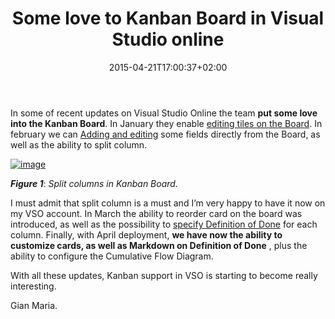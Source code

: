 ﻿---
title: "Some love to Kanban Board in Visual Studio online"
description: ""
date: 2015-04-21T17:00:37+02:00
draft: false
tags: [VSO]
categories: [Team Foundation Server]
---
In some of recent updates on Visual Studio Online the team  **put some love into the Kanban Board**. In January they enable [editing tiles on the Board](https://www.visualstudio.com/news/2015-jan-27-vso). In february we can [Adding and editing](https://www.visualstudio.com/news/2015-feb-18-vso) some fields directly from the Board, as well as the ability to split column.

[![image](http://www.codewrecks.com/blog/wp-content/uploads/2015/04/image_thumb1.png "image")](http://www.codewrecks.com/blog/wp-content/uploads/2015/04/image1.png)

 ***Figure 1***: *Split columns in Kanban Board.*

I must admit that split column is a must and I’m very happy to have it now on my VSO account. In March the ability to reorder card on the board was introduced, as well as the possibility to [specify Definition of Done](https://www.visualstudio.com/news/2015-mar-10-vso) for each column. Finally, with April deployment,  **we have now the ability to customize cards, as well as Markdown on Definition of Done** , plus the ability to configure the Cumulative Flow Diagram.

With all these updates, Kanban support in VSO is starting to become really interesting.

Gian Maria.
